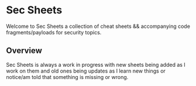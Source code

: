 Sec Sheets
==========

Welcome to Sec Sheets a collection of cheat sheets && accompanying code fragments/payloads for security topics.

## Overview

Sec Sheets is always a work in progress with new sheets being added as I work on them and old ones being updates as I learn new things or notice/am told that something is missing or wrong. 


